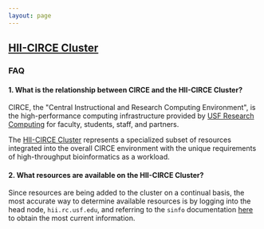 ```yaml
---
layout: page
---
```


## [HII-CIRCE Cluster](../hii-circe.html)

### FAQ

#### 1. What is the relationship between CIRCE and the HII-CIRCE Cluster?

CIRCE, the "Central Instructional and Research Computing Environment",
is the high-performance computing infrastructure provided by
[USF Research Computing](http://www.usf.edu/it/research-computing/)
for faculty, students, staff, and partners.

The [HII-CIRCE Cluster](../hii-circe.html) represents a specialized subset of resources
integrated into the overall CIRCE environment with the unique requirements of high-throughput bioinformatics as a workload.

#### 2. What resources are available on the HII-CIRCE Cluster?

Since resources are being added to the cluster on a continual basis, the most accurate way to determine
available resources is by logging into the head node, `hii.rc.usf.edu`, and referring to
the `sinfo` documentation [here](sinfo.html) to obtain the most current information.


